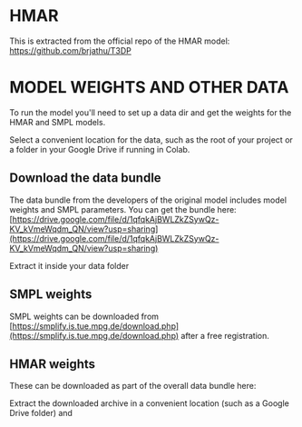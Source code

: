 # HMAR

This is extracted from the official repo of the HMAR model: https://github.com/brjathu/T3DP

# MODEL WEIGHTS AND OTHER DATA

To run the model you'll need to set up a data dir and get the 
weights for the HMAR and SMPL models.

Select a convenient location for the data, such as the root of your project or a folder
in your Google Drive if running in Colab.

## Download the data bundle

The data bundle from the developers of the original model includes model weights and SMPL
parameters. You can get the bundle here: [https://drive.google.com/file/d/1qfqkAjBWLZkZSywQz-KV_kVmeWqdm_QN/view?usp=sharing](https://drive.google.com/file/d/1qfqkAjBWLZkZSywQz-KV_kVmeWqdm_QN/view?usp=sharing)

Extract it inside your data folder

## SMPL weights

SMPL weights can be downloaded from [https://smplify.is.tue.mpg.de/download.php](https://smplify.is.tue.mpg.de/download.php) after a free registration.

## HMAR weights

These can be downloaded as part of the overall data bundle here: 

Extract the downloaded archive in a convenient location (such as a Google Drive folder) and 
